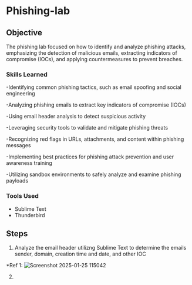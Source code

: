 # Phishing-lab

## Objective


The phishing lab focused on how to identify and analyze phishing attacks, emphasizing the detection of malicious emails, extracting indicators of compromise (IOCs), and applying countermeasures to prevent breaches.

### Skills Learned

-Identifying common phishing tactics, such as email spoofing and social engineering

-Analyzing phishing emails to extract key indicators of compromise (IOCs)

-Using email header analysis to detect suspicious activity

-Leveraging security tools to validate and mitigate phishing threats

-Recognizing red flags in URLs, attachments, and content within phishing messages

-Implementing best practices for phishing attack prevention and user awareness training

-Utilizing sandbox environments to safely analyze and examine phishing payloads



### Tools Used

- Sublime Text
- Thunderbird


## Steps
1. Analyze the email header utilizng Sublime Text to determine the emails sender, domain, creation time and date, and other IOC

*Ref 1: ![Screenshot 2025-01-25 115042](https://github.com/user-attachments/assets/6457b9f6-e234-48a0-8af1-743ac92b2a71)

2. 
